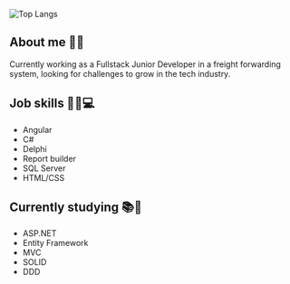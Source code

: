
![Top Langs](https://github-readme-stats.vercel.app/api/top-langs/?username=brunodalcin&layout=compact&theme=dark) 
### <h2>About me 👨‍🦰</h2>
Currently working as a Fullstack Junior Developer in a freight forwarding system, looking for challenges to grow in the tech industry.
### <h2>Job skills 👨‍💻💻</h2> 
- Angular
- C#
- Delphi
- Report builder
- SQL Server
- HTML/CSS
### <h2>Currently studying 📚📕</h2> 
- ASP.NET
- Entity Framework
- MVC
- SOLID
- DDD 
  




  

